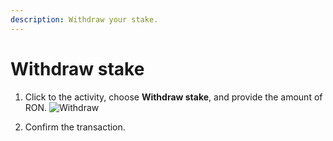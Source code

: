 ```yaml
---
description: Withdraw your stake.
---
```


# Withdraw stake

1. Click to the activity, choose **Withdraw stake**, and provide the amount of RON.
![Withdraw](<./withdraw.png>)

1. Confirm the transaction.